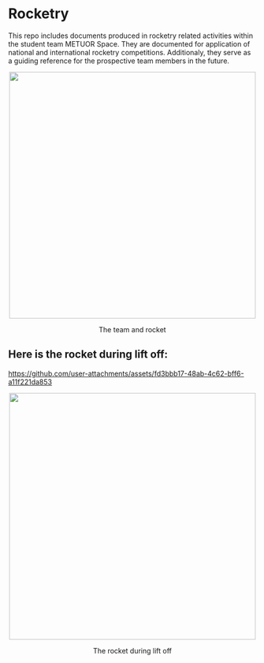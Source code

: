 # Rocketry
This repo includes documents produced in rocketry related activities within the student team METUOR Space. They are documented for application of national and international rocketry competitions. Additionaly, they serve as a guiding reference for the prospective team members in the future. 

<p align="center"><img width="500" src="https://github.com/user-attachments/assets/c4a971b9-0e31-40e6-a7f3-3972c552912f" />
<p align="center">The team and rocket</p>

## Here is the rocket during lift off: 


https://github.com/user-attachments/assets/fd3bbb17-48ab-4c62-bff6-a11f221da853

<p align="center"><img width="500" src="https://github.com/user-attachments/assets/3975c0eb-cfca-46db-959d-38a9b1744165" />
<p align="center">The rocket during lift off</p>





